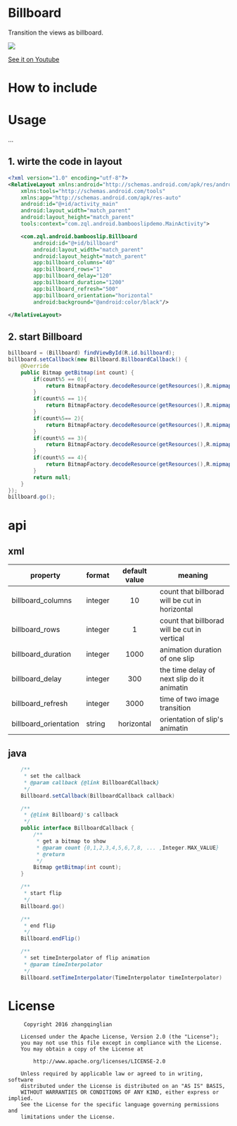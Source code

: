 # Billboard
Transition the views as billboard.

![](http://7xprgn.com1.z0.glb.clouddn.com/billboard.gif)

[See it on Youtube](https://youtu.be/1wO3laIowTw)

# How to include


# Usage

...


## 1. wirte the code in layout

```xml
<?xml version="1.0" encoding="utf-8"?>
<RelativeLayout xmlns:android="http://schemas.android.com/apk/res/android"
    xmlns:tools="http://schemas.android.com/tools"
    xmlns:app="http://schemas.android.com/apk/res-auto"
    android:id="@+id/activity_main"
    android:layout_width="match_parent"
    android:layout_height="match_parent"
    tools:context="com.zql.android.bambooslipdemo.MainActivity">

    <com.zql.android.bambooslip.Billboard
        android:id="@+id/billboard"
        android:layout_width="match_parent"
        android:layout_height="match_parent"
        app:billboard_columns="40"
        app:billboard_rows="1"
        app:billboard_delay="120"
        app:billboard_duration="1200"
        app:billboard_refresh="500"
        app:billboard_orientation="horizontal"
        android:background="@android:color/black"/>

</RelativeLayout>
```

## 2. start Billboard

```java
billboard = (Billboard) findViewById(R.id.billboard);
billboard.setCallback(new Billboard.BillboardCallback() {
    @Override
    public Bitmap getBitmap(int count) {
        if(count%5 == 0){
            return BitmapFactory.decodeResource(getResources(),R.mipmap.b1);
        }
        if(count%5 == 1){
            return BitmapFactory.decodeResource(getResources(),R.mipmap.b2);
        }
        if(count%5== 2){
            return BitmapFactory.decodeResource(getResources(),R.mipmap.b3);
        }
        if(count%5 == 3){
            return BitmapFactory.decodeResource(getResources(),R.mipmap.b4);
        }
        if(count%5 == 4){
            return BitmapFactory.decodeResource(getResources(),R.mipmap.b5);
        }
        return null;
    }
});
billboard.go();
```

# api

## xml
| property  | format | default value |meaning |
| ------- | -------- | :-----------: |-------  |
| billboard_columns  | integer | 10 |  count that billborad will be cut in horizontal    |
| billboard_rows  | integer | 1 |  count that billborad will be cut in vertical    |
| billboard_duration  | integer | 1000 |  animation duration of one slip   |
| billboard_delay  | integer | 300 |  the time delay of next slip do it animatin   |
| billboard_refresh  | integer | 3000 |  time of two image transition   |
| billboard_orientation  | string | horizontal |  orientation of slip's animatin   |

## java

```java
    /**
     * set the callback
     * @param callback {@link BillboardCallback}
     */
    Billboard.setCallback(BillboardCallback callback)

    /**
     * {@link Billboard}'s callback
     */
    public interface BillboardCallback {
        /**
         * get a bitmap to show
         * @param count {0,1,2,3,4,5,6,7,8, ... ,Integer.MAX_VALUE}
         * @return
         */
        Bitmap getBitmap(int count);
    }

    /**
     * start flip
     */
    Billboard.go()

    /**
     * end flip
     */
    Billboard.endFlip()

    /**
     * set timeInterpolator of flip animation
     * @param timeInterpolator
     */
    Billboard.setTimeInterpolator(TimeInterpolator timeInterpolator)
```

# License

		 Copyright 2016 zhangqinglian

		Licensed under the Apache License, Version 2.0 (the "License");
		you may not use this file except in compliance with the License.
		You may obtain a copy of the License at

 		    http://www.apache.org/licenses/LICENSE-2.0

		Unless required by applicable law or agreed to in writing, software
 		distributed under the License is distributed on an "AS IS" BASIS,
 		WITHOUT WARRANTIES OR CONDITIONS OF ANY KIND, either express or implied.
 		See the License for the specific language governing permissions and
 		limitations under the License.